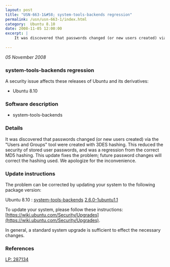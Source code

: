 ```yaml
---
layout: post
title: "USN-663-1&#58; system-tools-backends regression"
permalink: /usn/usn-663-1/index.html
category:  Ubuntu 8.10
date: 2008-11-05 12:00:00
excerpt: |
    It was discovered that passwords changed (or new users created) via the &quot;Users and Groups&quot; tool were created with 3DES hashing.  This reduced the security of stored user passwords, and was a regression from the correct MD5 hashing.  This update fixes the problem; future password changes will correct the hashing used.  We apologize for the inconvenience. 
    
--- 
```

 
 

*05 November 2008*

### system-tools-backends regression

A security issue affects these releases of Ubuntu and its derivatives:

* Ubuntu 8.10

### Software description

* system-tools-backends 

### Details

It was discovered that passwords changed (or new users created) via the &quot;Users and Groups&quot; tool were created with 3DES hashing. This reduced the security of stored user passwords, and was a regression from the correct MD5 hashing. This update fixes the problem; future password changes will correct the hashing used. We apologize for the inconvenience. 

### Update instructions

The problem can be corrected by updating your system to the following package version:

Ubuntu 8.10
 : [system-tools-backends](https://launchpad.net/ubuntu/+source/system-tools-backends) <span> [2.6.0-1ubuntu1.1](https://launchpad.net/ubuntu/+source/system-tools-backends/2.6.0-1ubuntu1.1) </span> 

To update your system, please follow these instructions: [https://wiki.ubuntu.com/Security/Upgrades](https://wiki.ubuntu.com/Security/Upgrades).

In general, a standard system upgrade is sufficient to effect the necessary changes. 

### References

 
 [LP: 287134](https://launchpad.net/bugs/287134)
 

